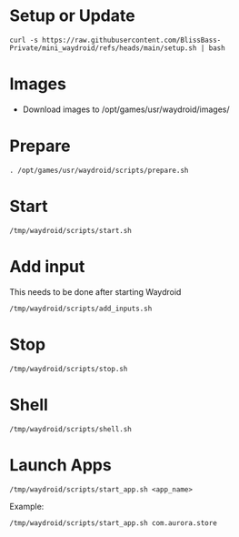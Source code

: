# Setup or Update
```
curl -s https://raw.githubusercontent.com/BlissBass-Private/mini_waydroid/refs/heads/main/setup.sh | bash
```

# Images
- Download images to /opt/games/usr/waydroid/images/

# Prepare
```
. /opt/games/usr/waydroid/scripts/prepare.sh
```

# Start
```
/tmp/waydroid/scripts/start.sh
```

# Add input

This needs to be done after starting Waydroid
```
/tmp/waydroid/scripts/add_inputs.sh
```

# Stop
```
/tmp/waydroid/scripts/stop.sh
```

# Shell
```
/tmp/waydroid/scripts/shell.sh
```

# Launch Apps
```
/tmp/waydroid/scripts/start_app.sh <app_name>
```
Example:
```
/tmp/waydroid/scripts/start_app.sh com.aurora.store
```

